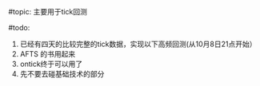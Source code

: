 #topic:
主要用于tick回测

#todo:
1. 已经有四天的比较完整的tick数据，实现以下高频回测(从10月8日21点开始）
2. AFTS 的书用起来
3. ontick终于可以用了
4. 先不要去碰基础技术的部分
